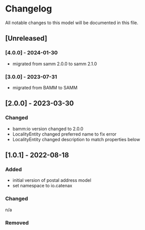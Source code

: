# Changelog
All notable changes to this model will be documented in this file.

## [Unreleased]

### [4.0.0] - 2024-01-30
- migrated from samm 2.0.0 to samm 2.1.0

### [3.0.0] - 2023-07-31
- migrated from BAMM to SAMM


## [2.0.0] - 2023-03-30
### Changed
- bamm:io version changed to 2.0.0
- LocalityEntity changed preferred name to fix error
- LocalityEntity changed description to match properties below


## [1.0.1] - 2022-08-18
### Added
- initial version of postal address model
- set namespace to io.catenax

### Changed
n/a

### Removed

